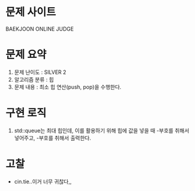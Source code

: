 # 문제 사이트
BAEKJOON ONLINE JUDGE

# 문제 요약
1. 문제 난이도 : SILVER 2
2. 알고리즘 분류 : 힙
3. 문제 내용 : 최소 힙 연산(push, pop)을 수행한다.

# 구현 로직
1. std::queue는 최대 힙인데, 이를 활용하기 위해 힙에 값을 넣을 때 -부호를 취해서 넣어주고, -부호를 취해서 출력한다.

# 고찰
- cin.tie..이거 너무 귀찮다,,